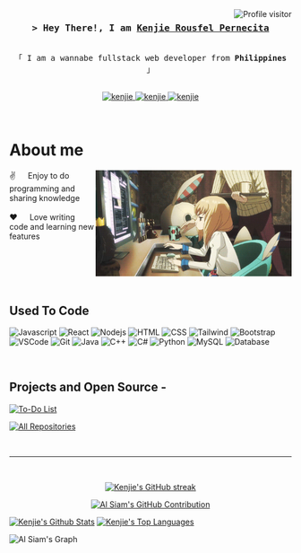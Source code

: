 
<a href="https://komarev.com/ghpvc/?username=kenjie">
  <img align="right" src="https://komarev.com/ghpvc/?username=Judasama69&label=Visitors&color=0e75b6&style=flat" alt="Profile visitor" />
</a>


<!-- Intro  -->
<h3 align="center">
        <samp>&gt; Hey There!, I am
                <b><a target="_blank" href="https://portfolio-kenjie-pernecita.vercel.app/">Kenjie Rousfel Pernecita</a></b>
        </samp>
</h3>


<p align="center"> 
  <samp>
    <br>
    「 I am a wannabe fullstack web developer from <b>Philippines</b> 」
    <br>
    <br>
  </samp>
</p>

<p align="center">
 <a href="https://portfolio-kenjie-pernecita.vercel.app/" target="blank">
  <img src="https://img.shields.io/badge/Website-DC143C?style=for-the-badge&logo=medium&logoColor=white" alt="kenjie" />
 </a>
 <a href="https://www.linkedin.com/in/kenjie-roufel-pernecita-abb5b4370/" target="_blank">
  <img src="https://img.shields.io/badge/LinkedIn-0077B5?style=for-the-badge&logo=linkedin&logoColor=white" alt="kenjie"/>
 </a>
 <a href="https://web.facebook.com/kenjie.pernercita.3" target="_blank">
  <img src="https://img.shields.io/badge/Facebook-20BEFF?&style=for-the-badge&logo=facebook&logoColor=white" alt="kenjie"  />
  </a> 
</p>
<br />

<!-- About Section -->
 # About me
 
<p>
 <img align="right" width="350" src="/assets/coding.gif" alt="gif" />
  
 ✌️ &emsp; Enjoy to do programming and sharing knowledge <br/><br/>
 ❤️ &emsp; Love writing code and learning new features<br/><br/>
 <!--📧 &emsp; Reach me anytime: kenjiepen14@gmail.com<br/><br/> -->

</p>

<br/>
<br/>
<br/>

## Used To Code

![Javascript](https://img.shields.io/badge/Javascript-F0DB4F?style=for-the-badge&labelColor=black&logo=javascript&logoColor=F0DB4F)
![React](https://img.shields.io/badge/-React-61DBFB?style=for-the-badge&labelColor=black&logo=react&logoColor=61DBFB)
![Nodejs](https://img.shields.io/badge/Nodejs-3C873A?style=for-the-badge&labelColor=black&logo=node.js&logoColor=3C873A)
![HTML](https://img.shields.io/badge/HTML-E34F26?style=for-the-badge&logo=html5&logoColor=white)
![CSS](https://img.shields.io/badge/CSS-1572B6?style=for-the-badge&logo=css3&logoColor=white)
![Tailwind](https://img.shields.io/badge/Tailwind_CSS-092749?style=for-the-badge&logo=tailwindcss&logoColor=06B6D4&labelColor=000000)
![Bootstrap](https://img.shields.io/badge/Bootstrap-563D7C?style=for-the-badge&logo=bootstrap&logoColor=white)
![VSCode](https://img.shields.io/badge/Visual_Studio-0078d7?style=for-the-badge&logo=visual%20studio&logoColor=white)
![Git](https://img.shields.io/badge/Git-F05032?style=for-the-badge&logo=git&logoColor=white)
![Java](https://img.shields.io/badge/Java-007396?style=for-the-badge&logo=openjdk&logoColor=white)
![C++](https://img.shields.io/badge/C++-00599C?style=for-the-badge&logo=cplusplus&logoColor=white)
![C#](https://img.shields.io/badge/C%23-239120?style=for-the-badge&logo=c-sharp&logoColor=white)
![Python](https://img.shields.io/badge/Python-3776AB?style=for-the-badge&logo=python&logoColor=white)
![MySQL](https://img.shields.io/badge/MySQL-4479A1?style=for-the-badge&logo=mysql&logoColor=white)
![Database](https://img.shields.io/badge/Database-336791?style=for-the-badge&logo=databricks&logoColor=white)


<br/>

## Projects and Open Source -
<!-- [![iTasks](https://github-readme-stats.vercel.app/api/pin/?username=alsiam&repo=itasks&border_color=7F3FBF&bg_color=0D1117&title_color=C9D1D9&text_color=8B949E&icon_color=7F3FBF)](https://github.com/alsiam/itasks) -->
<!-- [![urFolio](https://github-readme-stats.vercel.app/api/pin/?username=alsiam&repo=urfolio&border_color=7F3FBF&bg_color=0D1117&title_color=C9D1D9&text_color=8B949E&icon_color=7F3FBF)](https://github.com/alsiam/urfolio) -->
[![To-Do List](https://github-readme-stats.vercel.app/api/pin/?username=Judasama69&repo=To-Do-List&border_color=7F3FBF&bg_color=0D1117&title_color=C9D1D9&text_color=8B949E&icon_color=7F3FBF)](https://github.com/Judasama69/To-Do-List)


<p align="left">
  <a href="https://github.com/Judasama69?tab=repositories" target="_blank"><img alt="All Repositories" title="All Repositories" src="https://img.shields.io/badge/-All%20Repos-2962FF?style=for-the-badge&logo=koding&logoColor=white"/></a>
</p>

<br/>
<hr/>
<br/>

<p align="center">
  <a href="https://github.com/Judasama69">
    <img src="https://github-readme-streak-stats.herokuapp.com/?user=Judasama69&theme=radical&border=7F3FBF&background=0D1117" alt="Kenjie's GitHub streak"/>
  </a>
</p>

<p align="center">
  <a href="https://github.com/Judasama69">
    <img src="https://github-profile-summary-cards.vercel.app/api/cards/profile-details?username=Judasama69&theme=radical" alt="Al Siam's GitHub Contribution"/>
  </a>
</p>

<a> 
    <a href="https://github.com/Judasama69"><img alt="Kenjie's Github Stats" src="https://denvercoder1-github-readme-stats.vercel.app/api?username=Judasama69&show_icons=true&count_private=true&theme=react&border_color=7F3FBF&bg_color=0D1117&title_color=F85D7F&icon_color=F8D866" height="192px" width="49.5%"/></a>
  <a href="https://github.com/Judasama69"><img alt="Kenjie's Top Languages" src="https://denvercoder1-github-readme-stats.vercel.app/api/top-langs/?username=Judasama69&langs_count=8&layout=compact&theme=react&border_color=7F3FBF&bg_color=0D1117&title_color=F85D7F&icon_color=F8D866" height="192px" width="49.5%"/></a>
  <br/>
</a>


![Al Siam's Graph](https://github-readme-activity-graph.vercel.app/graph?username=Judasama69&custom_title=Al%20Siam's%20GitHub%20Activity%20Graph&bg_color=0D1117&color=7F3FBF&line=7F3FBF&point=7F3FBF&area_color=FFFFFF&title_color=FFFFFF&area=true)
